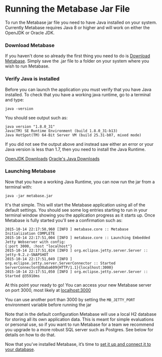 # Running the Metabase Jar File

To run the Metabase jar file you need to have Java installed on your system. Currently Metabase requires Java 8 or higher and will work on either the OpenJDK or Oracle JDK.

### Download Metabase

If you haven't done so already the first thing you need to do is [Download Metabase](http://www.metabase.com/start/jar.html).  Simply save the .jar file to a folder on your system where you wish to run Metabase.


### Verify Java is installed

Before you can launch the application you must verify that you have Java installed.  To check that you have a working java runtime, go to a terminal and type:

    java -version

You should see output such as:

    java version "1.8.0_31"
    Java(TM) SE Runtime Environment (build 1.8.0_31-b13)
    Java HotSpot(TM) 64-Bit Server VM (build 25.31-b07, mixed mode)

If you did not see the output above and instead saw either an error or your Java version is less than 1.7, then you need to install the Java Runtime.

[OpenJDK Downloads](http://openjdk.java.net/install/)
[Oracle's Java Downloads](http://www.oracle.com/technetwork/java/javase/downloads/index.html)


### Launching Metabase

Now that you have a working Java Runtime, you can now run the jar from a terminal with:

    java -jar metabase.jar

It's that simple.  This will start the Metabase application using all of the default settings.  You should see some log entries starting to run in your terminal window showing you the application progress as it starts up.  Once Metabase is fully started you'll see a confirmation such as:

    2015-10-14 22:17:50,960 [INFO ] metabase.core :: Metabase Initialization COMPLETE
    2015-10-14 22:17:51,004 [INFO ] metabase.core :: Launching Embedded Jetty Webserver with config:
    {:port 3000, :host "localhost"}
    2015-10-14 22:17:51,024 [INFO ] org.eclipse.jetty.server.Server :: jetty-9.2.z-SNAPSHOT
    2015-10-14 22:17:51,049 [INFO ] org.eclipse.jetty.server.ServerConnector :: Started ServerConnector@30aba609{HTTP/1.1}{localhost:3000}
    2015-10-14 22:17:51,050 [INFO ] org.eclipse.jetty.server.Server :: Started @35910ms

At this point your ready to go!  You can access your new Metabase server on port 3000, most likely at [localhost:3000](http://localhost:3000)

You can use another port than 3000 by setting the `MB_JETTY_PORT` environment variable before running the jar

Note that in the default configuration Metabase will use a local H2 database for storing all its own application data.  This is meant for simple evaluations or personal use, so if you want to run Metabase for a team we recommend you upgrade to a more robust SQL server such as Postgres.  See below for details on how to do that.

Now that you’ve installed Metabase, it’s time to [set it up and connect it to your database](../setting-up-metabase.md).
